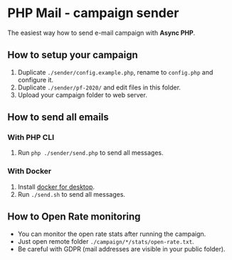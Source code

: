 # PHP Mail - campaign sender
The easiest way how to send e-mail campaign with **Async PHP**.

## How to setup your campaign
1. Duplicate `./sender/config.example.php`, rename to `config.php` and configure it.
1. Duplicate `./sender/pf-2020/` and edit files in this folder.
1. Upload your campaign folder to web server.

## How to send all emails

### With PHP CLI
1. Run `php ./sender/send.php` to send all messages.

### With Docker
1. Install [docker for desktop](https://www.docker.com/products/docker-desktop).
1. Run `./send.sh` to send all messages.

## How to Open Rate monitoring
- You can monitor the open rate stats after running the campaign.
- Just open remote folder `./campaign/*/stats/open-rate.txt`.
- Be careful with GDPR (mail addresses are visible in your public folder).